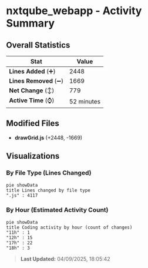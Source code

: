 # nxtqube_webapp - Activity Summary 

## Overall Statistics

| Stat                   | Value                                                             |
| ---------------------- | ----------------------------------------------------------------- |
| **Lines Added** (➕)   | 2448                                          |
| **Lines Removed** (➖) | 1669                                        |
| **Net Change** (↕)    | 779                |
| **Active Time** (⌚)   | 52 minutes |


## Modified Files
- **drawGrid.js** (+2448, -1669)

## Visualizations

### By File Type (Lines Changed)

```mermaid
pie showData
title Lines changed by file type
".js" : 4117
```

### By Hour (Estimated Activity Count)

```mermaid
pie showData
title Coding activity by hour (count of changes)
"11h" : 1
"12h" : 15
"17h" : 22
"18h" : 3
```


> **Last Updated:** 04/09/2025, 18:05:42